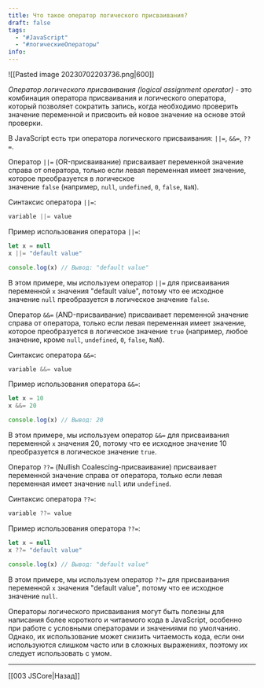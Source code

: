 ```yaml
---
title: Что такое оператор логического присваивания?
draft: false
tags:
  - "#JavaScript"
  - "#логическиеОператоры"
info:
---
```

![[Pasted image 20230702203736.png|600]]

_Оператор логического присваивания (logical assignment operator)_ - это комбинация оператора присваивания и логического оператора, который позволяет сократить запись, когда необходимо проверить значение переменной и присвоить ей новое значение на основе этой проверки.

В JavaScript есть три оператора логического присваивания: `||=`, `&&=`, `??=`.

Оператор `||=` (OR-присваивание) присваивает переменной значение справа от оператора, только если левая переменная имеет значение, которое преобразуется в логическое значение `false` (например, `null`, `undefined`, `0`, `false`, `NaN`).

Синтаксис оператора `||=`:

```javascript
variable ||= value
```

Пример использования оператора `||=`:

```javascript
let x = null
x ||= "default value"

console.log(x) // Вывод: "default value"
```

В этом примере, мы используем оператор `||=` для присваивания переменной `x` значения "default value", потому что ее исходное значение `null` преобразуется в логическое значение `false`.

Оператор `&&=` (AND-присваивание) присваивает переменной значение справа от оператора, только если левая переменная имеет значение, которое преобразуется в логическое значение `true` (например, любое значение, кроме `null`, `undefined`, `0`, `false`, `NaN`).

Синтаксис оператора `&&=`:

```javascript
variable &&= value
```

Пример использования оператора `&&=`:

```javascript
let x = 10
x &&= 20

console.log(x) // Вывод: 20
```

В этом примере, мы используем оператор `&&=` для присваивания переменной `x` значения 20, потому что ее исходное значение 10 преобразуется в логическое значение `true`.

Оператор `??=` (Nullish Coalescing-присваивание) присваивает переменной значение справа от оператора, только если левая переменная имеет значение `null` или `undefined`.

Синтаксис оператора `??=`:

```javascript
variable ??= value
```

Пример использования оператора `??=`:

```javascript
let x = null
x ??= "default value"

console.log(x) // Вывод: "default value"
```

В этом примере, мы используем оператор `??=` для присваивания переменной `x` значения "default value", потому что ее исходное значение `null`.

Операторы логического присваивания могут быть полезны для написания более короткого и читаемого кода в JavaScript, особенно при работе с условными операторами и значениями по умолчанию. Однако, их использование может снизить читаемость кода, если они используются слишком часто или в сложных выражениях, поэтому их следует использовать с умом.

---

[[003 JSCore|Назад]]